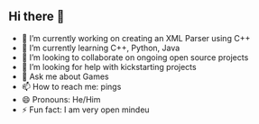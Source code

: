 ## Hi there 👋

- 🔭 I’m currently working on creating an XML Parser using C++
- 🌱 I’m currently learning C++, Python, Java
- 👯 I’m looking to collaborate on ongoing open source projects
- 🤔 I’m looking for help with kickstarting projects
- 💬 Ask me about Games
- 📫 How to reach me: pings
- 😄 Pronouns: He/Him
- ⚡ Fun fact: I am very open mindeu

<!--
**jeremyanugrah/jeremyanugrah** is a ✨ _special_ ✨ repository because its `README.md` (this file) appears on your GitHub profile.

Here are some ideas to get you started:

- 🔭 I’m currently working on ...
- 🌱 I’m currently learning ...
- 👯 I’m looking to collaborate on ...
- 🤔 I’m looking for help with ...
- 💬 Ask me about ...
- 📫 How to reach me: ...
- 😄 Pronouns: ...
- ⚡ Fun fact: ...
-->
